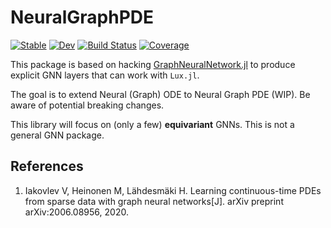 # NeuralGraphPDE

[![Stable](https://img.shields.io/badge/docs-stable-blue.svg)](https://MilkshakeForReal.github.io/NeuralGraphPDE.jl/stable/)
[![Dev](https://img.shields.io/badge/docs-dev-blue.svg)](https://MilkshakeForReal.github.io/NeuralGraphPDE.jl/dev/)
[![Build Status](https://github.com/MilkshakeForReal/NeuralGraphPDE.jl/actions/workflows/CI.yml/badge.svg?branch=main)](https://github.com/MilkshakeForReal/NeuralGraphPDE.jl/actions/workflows/CI.yml?query=branch%3Amain)
[![Coverage](https://codecov.io/gh/MilkshakeForReal/NeuralGraphPDE.jl/branch/main/graph/badge.svg)](https://codecov.io/gh/MilkshakeForReal/NeuralGraphPDE.jl)

This package is based on hacking [GraphNeuralNetwork.jl](https://github.com/CarloLucibello/GraphNeuralNetworks.jl) to produce explicit GNN layers that can work with `Lux.jl`.

The goal is to extend Neural (Graph) ODE to Neural Graph PDE (WIP). Be aware of potential breaking changes.

This library will focus on (only a few) **equivariant** GNNs. This is not a general GNN package.

## References

 1. Iakovlev V, Heinonen M, Lähdesmäki H. Learning continuous-time PDEs from sparse data with graph neural networks[J]. arXiv preprint arXiv:2006.08956, 2020.
